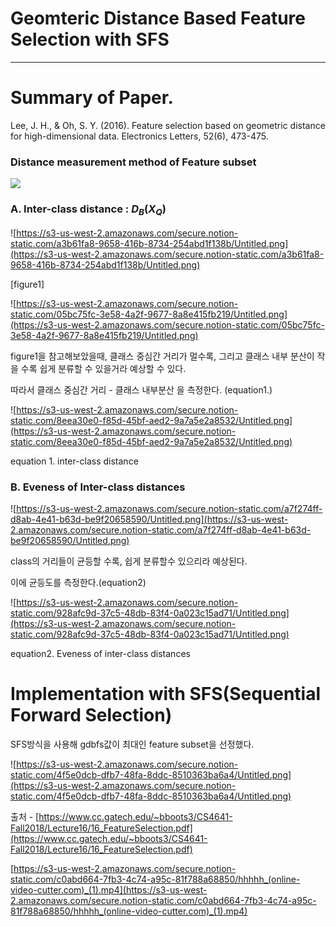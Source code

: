 # Geomteric Distance Based Feature Selection with SFS

---

# Summary of Paper.

Lee, J. H., & Oh, S. Y. (2016).
Feature selection based on geometric distance for high-dimensional data. Electronics Letters, 52(6), 473-475.

### Distance measurement method of Feature subset

<img src = "https://s3-us-west-2.amazonaws.com/secure.notion-static.com/a7082bb7-feed-49ae-a36e-664202ab4004/Untitled.png"></img><br/>

### A. Inter-class distance : $D_B(X_Q)$

![https://s3-us-west-2.amazonaws.com/secure.notion-static.com/a3b61fa8-9658-416b-8734-254abd1f138b/Untitled.png](https://s3-us-west-2.amazonaws.com/secure.notion-static.com/a3b61fa8-9658-416b-8734-254abd1f138b/Untitled.png)

[figure1] 

![https://s3-us-west-2.amazonaws.com/secure.notion-static.com/05bc75fc-3e58-4a2f-9677-8a8e415fb219/Untitled.png](https://s3-us-west-2.amazonaws.com/secure.notion-static.com/05bc75fc-3e58-4a2f-9677-8a8e415fb219/Untitled.png)

figure1을 참고해보았을때, 클래스 중심간 거리가 멀수록, 그리고 클래스 내부 분산이 작을 수록 쉽게 분류할 수 있을거라 예상할 수 있다.

따라서 클래스 중심간 거리 - 클래스 내부분산 을 측정한다. (equation1.)

![https://s3-us-west-2.amazonaws.com/secure.notion-static.com/8eea30e0-f85d-45bf-aed2-9a7a5e2a8532/Untitled.png](https://s3-us-west-2.amazonaws.com/secure.notion-static.com/8eea30e0-f85d-45bf-aed2-9a7a5e2a8532/Untitled.png)

equation 1. inter-class distance

### B. Eveness of Inter-class distances

![https://s3-us-west-2.amazonaws.com/secure.notion-static.com/a7f274ff-d8ab-4e41-b63d-be9f20658590/Untitled.png](https://s3-us-west-2.amazonaws.com/secure.notion-static.com/a7f274ff-d8ab-4e41-b63d-be9f20658590/Untitled.png)

class의 거리들이 균등할 수록, 쉽게 분류할수 있으리라 예상된다.

이에 균등도를 측정한다.(equation2)

![https://s3-us-west-2.amazonaws.com/secure.notion-static.com/928afc9d-37c5-48db-83f4-0a023c15ad71/Untitled.png](https://s3-us-west-2.amazonaws.com/secure.notion-static.com/928afc9d-37c5-48db-83f4-0a023c15ad71/Untitled.png)

equation2. Eveness of inter-class distances

# Implementation with SFS(Sequential Forward Selection)

SFS방식을 사용해 gdbfs값이 최대인 feature subset을 선정했다.

![https://s3-us-west-2.amazonaws.com/secure.notion-static.com/4f5e0dcb-dfb7-48fa-8ddc-8510363ba6a4/Untitled.png](https://s3-us-west-2.amazonaws.com/secure.notion-static.com/4f5e0dcb-dfb7-48fa-8ddc-8510363ba6a4/Untitled.png)

출처 - [https://www.cc.gatech.edu/~bboots3/CS4641-Fall2018/Lecture16/16_FeatureSelection.pdf](https://www.cc.gatech.edu/~bboots3/CS4641-Fall2018/Lecture16/16_FeatureSelection.pdf)

[https://s3-us-west-2.amazonaws.com/secure.notion-static.com/c0abd664-7fb3-4c74-a95c-81f788a68850/hhhhh_(online-video-cutter.com)_(1).mp4](https://s3-us-west-2.amazonaws.com/secure.notion-static.com/c0abd664-7fb3-4c74-a95c-81f788a68850/hhhhh_(online-video-cutter.com)_(1).mp4)
